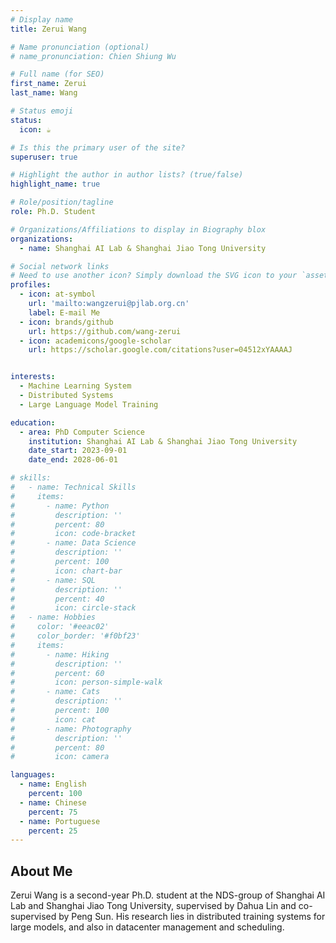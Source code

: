 ```yaml
---
# Display name
title: Zerui Wang

# Name pronunciation (optional)
# name_pronunciation: Chien Shiung Wu

# Full name (for SEO)
first_name: Zerui
last_name: Wang

# Status emoji
status:
  icon: ☕️

# Is this the primary user of the site?
superuser: true

# Highlight the author in author lists? (true/false)
highlight_name: true

# Role/position/tagline
role: Ph.D. Student

# Organizations/Affiliations to display in Biography blox
organizations:
  - name: Shanghai AI Lab & Shanghai Jiao Tong University

# Social network links
# Need to use another icon? Simply download the SVG icon to your `assets/media/icons/` folder.
profiles:
  - icon: at-symbol
    url: 'mailto:wangzerui@pjlab.org.cn'
    label: E-mail Me
  - icon: brands/github
    url: https://github.com/wang-zerui
  - icon: academicons/google-scholar
    url: https://scholar.google.com/citations?user=04512xYAAAAJ


interests:
  - Machine Learning System
  - Distributed Systems
  - Large Language Model Training 

education:
  - area: PhD Computer Science
    institution: Shanghai AI Lab & Shanghai Jiao Tong University
    date_start: 2023-09-01
    date_end: 2028-06-01

# skills:
#   - name: Technical Skills
#     items:
#       - name: Python
#         description: ''
#         percent: 80
#         icon: code-bracket
#       - name: Data Science
#         description: ''
#         percent: 100
#         icon: chart-bar
#       - name: SQL
#         description: ''
#         percent: 40
#         icon: circle-stack
#   - name: Hobbies
#     color: '#eeac02'
#     color_border: '#f0bf23'
#     items:
#       - name: Hiking
#         description: ''
#         percent: 60
#         icon: person-simple-walk
#       - name: Cats
#         description: ''
#         percent: 100
#         icon: cat
#       - name: Photography
#         description: ''
#         percent: 80
#         icon: camera

languages:
  - name: English
    percent: 100
  - name: Chinese
    percent: 75
  - name: Portuguese
    percent: 25
---
```


## About Me

Zerui Wang is a second-year Ph.D. student at the NDS-group of Shanghai AI Lab and Shanghai Jiao Tong University, supervised by Dahua Lin and co-supervised by Peng Sun. His research lies in distributed training systems for large models, and also in datacenter management and scheduling.
